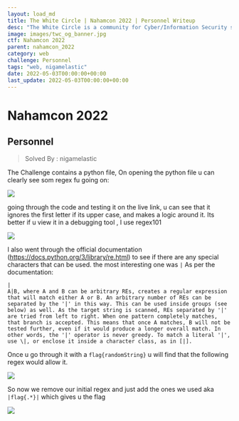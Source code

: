 ```yaml
---
layout: load_md
title: The White Circle | Nahamcon 2022 | Personnel Writeup
desc: "The White Circle is a community for Cyber/Information Security students, enthusiasts and professionals. You can discuss anything related to Security, share your knowledge with others, get help when you need it and proceed further in your journey with amazing people from all over the world."
image: images/twc_og_banner.jpg
ctf: Nahamcon 2022
parent: nahamcon_2022
category: web
challenge: Personnel
tags: "web, nigamelastic"
date: 2022-05-03T00:00:00+00:00
last_update: 2022-05-03T00:00:00+00:00
---
```


<h1 class="heading card-title white-text">Nahamcon 2022</h1>

## Personnel
> Solved By : nigamelastic

The Challenge contains a python file,
On opening the python file u can clearly see som regex fu going on:

![](https://i.imgur.com/mvSfYju.png)

going through the code and testing it on the live link, u can see that it ignores the first letter if its upper case, and makes a logic around it. Its better if u view it in a debugging tool , I use regex101

![](https://i.imgur.com/XuhDSU4.png)

I also went through the official documentation (https://docs.python.org/3/library/re.html) to see if there are any special characters that can be used. the most interesting one was `|`
As per the documentation:

```
|
A|B, where A and B can be arbitrary REs, creates a regular expression that will match either A or B. An arbitrary number of REs can be separated by the '|' in this way. This can be used inside groups (see below) as well. As the target string is scanned, REs separated by '|' are tried from left to right. When one pattern completely matches, that branch is accepted. This means that once A matches, B will not be tested further, even if it would produce a longer overall match. In other words, the '|' operator is never greedy. To match a literal '|', use \|, or enclose it inside a character class, as in [|].
```

Once u go through it with a `flag{randomString}` u will find that the following regex would allow it. 

![](https://i.imgur.com/DN7cuJb.png)

So now we remove our initial regex and just add the ones we used aka `|flag{.*}|`
which gives u the flag

![](https://i.imgur.com/DrWLAJy.png)